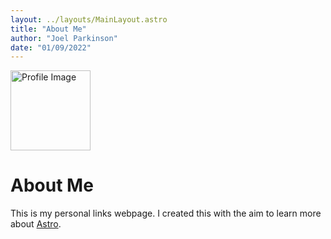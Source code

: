 ```yaml
---
layout: ../layouts/MainLayout.astro
title: "About Me"
author: "Joel Parkinson"
date: "01/09/2022"
---
```

<img
      class="profile__img"
      width="128px"
      height="128px"
      src="assets/profile.jpg"
      alt="Profile Image"
    />
# About Me
This is my personal links webpage. I created this with the aim to learn more about <a href="https://astro.build">Astro</a>.

